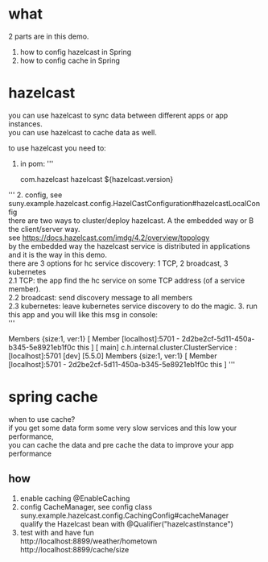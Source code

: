 # what
2 parts are in this demo.
1. how to config hazelcast in Spring
2. how to config cache in Spring

# hazelcast
you can use hazelcast to sync data between different apps or app instances.  
you can use hazelcast to cache data as well.  

to use hazelcast you need to:  
1. in pom:
'''

   	<dependency>
   		<groupId>com.hazelcast</groupId>
   		<artifactId>hazelcast</artifactId>
   		<version>${hazelcast.version}</version>
   	</dependency>
'''
2. config, see suny.example.hazelcast.config.HazelCastConfiguration#hazelcastLocalConfig  
there are two ways to cluster/deploy hazelcast. A the embedded way or B the client/server way.  
see https://docs.hazelcast.com/imdg/4.2/overview/topology  
by the embedded way the hazelcast service is distributed in applications and it is the way in this demo.  
there are 3 options for hc service discovery: 1 TCP, 2 broadcast, 3 kubernetes  
2.1 TCP: the app find the hc service on some TCP address (of a service member).  
2.2 broadcast: send discovery message to all members  
2.3 kubernetes: leave kubernetes service discovery to do the magic.
3. run this app and you will like this msg in console:  
'''

Members {size:1, ver:1} [ Member [localhost]:5701 - 2d2be2cf-5d11-450a-b345-5e8921eb1f0c this ]
[           main] c.h.internal.cluster.ClusterService      : [localhost]:5701 [dev] [5.5.0]
Members {size:1, ver:1} [ Member [localhost]:5701 - 2d2be2cf-5d11-450a-b345-5e8921eb1f0c this ]
'''

# spring cache
when to use cache?  
if you get some data form some very slow services and this low your performance,  
you can cache the data and pre cache the data to improve your app performance  
## how
1. enable caching @EnableCaching  
2. config CacheManager, see config class suny.example.hazelcast.config.CachingConfig#cacheManager   
qualify the Hazelcast bean with @Qualifier("hazelcastInstance")  
3. test with and have fun   
   http://localhost:8899/weather/hometown   
   http://localhost:8899/cache/size   

